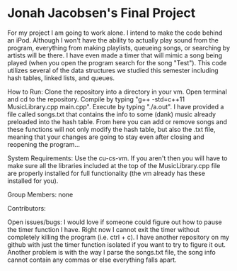 # Jonah Jacobsen's Final Project
For my project I am going to work alone. I intend to make the code behind an iPod. Although I won't have the ability to actually play sound from the program, everything from making playlists, queueing songs, or searching by artists will be there. I have even made a timer that will mimic a song being played (when you open the program search for the song "Test"). This code utilizes several of the data structures we studied this semester including hash tables, linked lists, and queues.

How to Run: Clone the repository into a directory in your vm. Open terminal and cd to the repository. Compile by typing "g++ -std=c++11 MusicLibrary.cpp main.cpp". Execute by typing "./a.out". I have provided a file called songs.txt that contains the info to some (dank) music already preloaded into the hash table. From here you can add or remove songs and these functions will not only modify the hash table, but also the .txt file, meaning that your changes are going to stay even after closing and reopening the program...

System Requirements: Use the cu-cs-vm. If you aren't then you will have to make sure all the libraries included at the top of the MusicLibrary.cpp file are properly installed for full functionality (the vm already has these installed for you).

Group Members: none

Contributors:

Open issues/bugs: I would love if someone could figure out how to pause the timer function I have. Right now I cannot exit the timer without completely killing the program (i.e. ctrl + c). I have another repository on my github with just the timer function isolated if you want to try to figure it out. Another problem is with the way I parse the songs.txt file, the song info cannot contain any commas or else everything falls apart.
